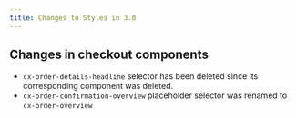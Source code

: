 ```yaml
---
title: Changes to Styles in 3.0
---
```


## Changes in checkout components

* `cx-order-details-headline` selector has been deleted since its corresponding component was deleted.
* `cx-order-confirmation-overview` placeholder selector was renamed to `cx-order-overview`

